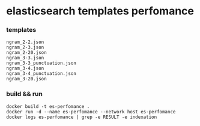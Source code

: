 # elasticsearch templates perfomance

### templates
```
ngram_2-2.json
ngram_2-3.json
ngram_2-20.json
ngram_3-3.json
ngram_3-3_punctuation.json
ngram_3-4.json
ngram_3-4_punctuation.json
ngram_3-20.json
```

### build && run
```
docker build -t es-perfomance .
docker run -d --name es-perfomance --network host es-perfomance
docker logs es-perfomance | grep -e RESULT -e indexation
```
